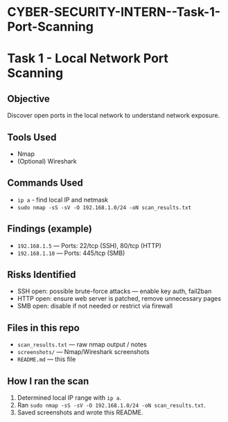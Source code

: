 # CYBER-SECURITY-INTERN--Task-1-Port-Scanning
# Task 1 - Local Network Port Scanning

## Objective
Discover open ports in the local network to understand network exposure.

## Tools Used
- Nmap
- (Optional) Wireshark

## Commands Used
- `ip a` - find local IP and netmask
- `sudo nmap -sS -sV -O 192.168.1.0/24 -oN scan_results.txt`

## Findings (example)
- `192.168.1.5` — Ports: 22/tcp (SSH), 80/tcp (HTTP)
- `192.168.1.10` — Ports: 445/tcp (SMB)

## Risks Identified
- SSH open: possible brute-force attacks — enable key auth, fail2ban
- HTTP open: ensure web server is patched, remove unnecessary pages
- SMB open: disable if not needed or restrict via firewall

## Files in this repo
- `scan_results.txt` — raw nmap output / notes
- `screenshots/` — Nmap/Wireshark screenshots
- `README.md` — this file

## How I ran the scan
1. Determined local IP range with `ip a`.
2. Ran `sudo nmap -sS -sV -O 192.168.1.0/24 -oN scan_results.txt`.
3. Saved screenshots and wrote this README.

